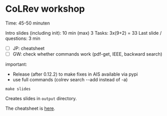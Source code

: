# CoLRev workshop

Time: 45-50 minuten

Intro slides (including init): 10 min (max)
3 Tasks: 3x(9+2) = 33
Last slide / questions: 3 min

- [ ] JP: cheatsheet
- [ ] GW: check whether commands work (pdf-get, IEEE, backward search)

important:

- Release (after 0.12.2) to make fixes in AIS available via pypi
- use full commands (colrev search --add instead of -a)


```
make slides
```

Creates slides in `output` directory.

The cheatsheet is [here](cheatsheed.md).